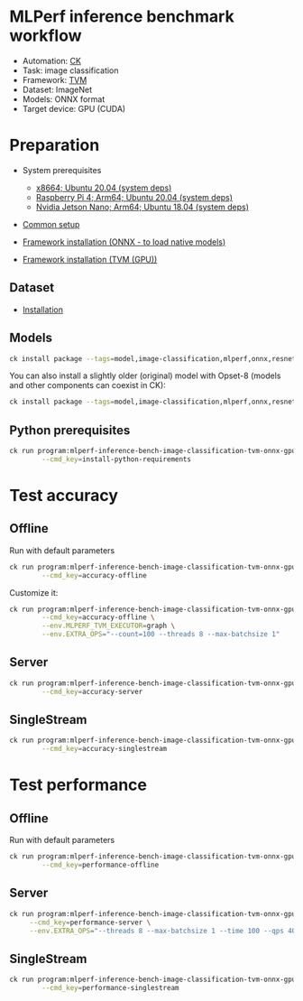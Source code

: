 # MLPerf inference benchmark workflow

* Automation: [CK](https://github.com/ctuning/ck)
* Task: image classification
* Framework: [TVM](https://github.com/apache/tvm)
* Dataset: ImageNet
* Models: ONNX format
* Target device: GPU (CUDA)

# Preparation

* System prerequisites
  - [x8664; Ubuntu 20.04 (system deps)](https://github.com/ctuning/ck/blob/master/docs/mlperf-automation/platform/x8664-ubuntu.md)
  - [Raspberry Pi 4; Arm64; Ubuntu 20.04 (system deps)](https://github.com/ctuning/ck/blob/master/docs/mlperf-automation/platform/rpi4-ubuntu.md)
  - [Nvidia Jetson Nano; Arm64; Ubuntu 18.04 (system deps)](https://github.com/ctuning/ck/blob/master/docs/mlperf-automation/platform/nvidia-jetson-nano.md)

* [Common setup](https://github.com/ctuning/ck/blob/master/docs/mlperf-automation/setup/common.md)
* [Framework installation (ONNX - to load native models)](https://github.com/ctuning/ck/blob/master/docs/mlperf-automation/setup/framework-onnx.md)
* [Framework installation (TVM (GPU))](https://github.com/ctuning/ck/blob/master/docs/mlperf-automation/setup/framework-tvm.md)

## Dataset

* [Installation](https://github.com/ctuning/ck/blob/master/docs/mlperf-automation/datasets/imagenet2012.md)

## Models

```bash
ck install package --tags=model,image-classification,mlperf,onnx,resnet50,v1.5-opset-11
```

You can also install a slightly older (original) model with Opset-8 (models and other components can coexist in CK):
```bash
ck install package --tags=model,image-classification,mlperf,onnx,resnet50,v1.5-opset-8
```

## Python prerequisites

```bash
ck run program:mlperf-inference-bench-image-classification-tvm-onnx-gpu \
        --cmd_key=install-python-requirements
```

# Test accuracy

## Offline

Run with default parameters
```bash
ck run program:mlperf-inference-bench-image-classification-tvm-onnx-gpu \
        --cmd_key=accuracy-offline
```

Customize it:
```bash
ck run program:mlperf-inference-bench-image-classification-tvm-onnx-gpu \
        --cmd_key=accuracy-offline \
        --env.MLPERF_TVM_EXECUTOR=graph \
        --env.EXTRA_OPS="--count=100 --threads 8 --max-batchsize 1"

```

## Server

```bash
ck run program:mlperf-inference-bench-image-classification-tvm-onnx-gpu \
        --cmd_key=accuracy-server
```

## SingleStream

```bash
ck run program:mlperf-inference-bench-image-classification-tvm-onnx-gpu \
        --cmd_key=accuracy-singlestream
```


# Test performance 


## Offline

Run with default parameters
```bash
ck run program:mlperf-inference-bench-image-classification-tvm-onnx-gpu \
        --cmd_key=performance-offline
```

## Server

```bash
ck run program:mlperf-inference-bench-image-classification-tvm-onnx-gpu \
     --cmd_key=performance-server \
     --env.EXTRA_OPS="--threads 8 --max-batchsize 1 --time 100 --qps 400" 
```

## SingleStream

```bash
ck run program:mlperf-inference-bench-image-classification-tvm-onnx-gpu \
        --cmd_key=performance-singlestream
```
